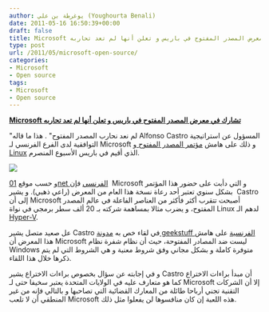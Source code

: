 ```yaml
---
author: يوغرطة بن علي (Youghourta Benali)
date: 2011-05-16 16:50:39+00:00
draft: false
title: Microsoft تشارك في معرض المصدر المفتوح في باريس و تعلن أنها لم تعد تحاربه
type: post
url: /2011/05/microsoft-open-source/
categories:
- Microsoft
- Open source
tags:
- Microsoft
- Open source
---
```


[**Microsoft تشارك في معرض المصدر المفتوح في باريس و تعلن أنها لم تعد تحاربه**](https://www.it-scoop.com/2011/05/microsoft-open-source/)


"لم نعد نحارب المصدر المفتوح" . هذا ما قاله Alfonso Castro المسؤول عن استراتيجية التوافقية لدى الفرع الفرنسي لـ Microsoft و ذلك على هامش [مؤتمر المصدر المفتوح و Linux](http://www.solutionslinux.fr/) الذي أقيم في باريس الأسبوع المنصرم.

[![](https://www.it-scoop.com/wp-content/uploads/2011/05/windows-open-source_.jpg)
](https://www.it-scoop.com/2011/05/microsoft-open-source/)

و حسب موقع [01net الفرنسي](http://www.01net.com/www.01net.com/editorial/532777/microsoft-nous-ne-combattons-plus-l-open-source) فإن  Microsoft و التي دأبت على حضور هذا المؤتمر بشكل سنوي تعتبر أحد رعاة نسخة هذا العام من المعرض (راعي ذهبي). و يشير  Castro إلى أن Microsoft أصبحت تتقرب أكثر فأكثر من العناصر الفاعلة في عالم المصدر المفتوح، و يضرب مثالا بمساهمة شركته بـ 20 ألف سطر برمجي في نواة Linux لدهم الـ[ Hyper-V](http://en.wikipedia.org/wiki/Hyper-V).

عل صعيد متصل يشير Castro في لقاء خص به [مدونة geekstuff الفرنسية](http://www.geekstuff.fr/?p=118) على هامش هذا المعرض أن Microsoft ليست ضد المصادر المفتوحة، حيث أن نظام شفرة نظام Windows متوفرة كاملة و بشكل مجاني وفق شروط معنية و هي الشروط التي لم يتم ذكرها خلال هذا اللقاء.

و في إجابته عن سؤال بخصوص براءات الاختراع يشير Castro أن مبدأ براءات الاختراع كما هو متعارف عليه في الولايات المتحدة يعتبر سخيفا حتى لـ Microsoft إلا أن الشركات التقنية تجني أرباحا طائلة من المعارك القضائية التي تصاحبها و بالتالي فإنه من غير المنطقي أن لا تلعب Microsoft هذه اللعبة إن كان منافسوها لن يفعلوا مثل ذلك.
